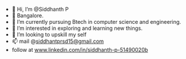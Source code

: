 - 👋 Hi, I’m @Siddhanth P
- 📍 Bangalore.  
- 🌱 I’m currently pursuing Btech in computer science and engineering.
- 👀 I’m interested in exploring and learning new things.  
- 💞️ I’m looking to upskill my self 
- 📫 mail @siddhantprsd15@gmail.com
-    follow at www.linkedin.com/in/siddhanth-p-51490020b
  
<!---
SiddhanthP/SiddhanthP is a ✨ special ✨ repository because its `README.md` (this file) appears on your GitHub profile.
You can click the Preview link to take a look at your changes.
--->
